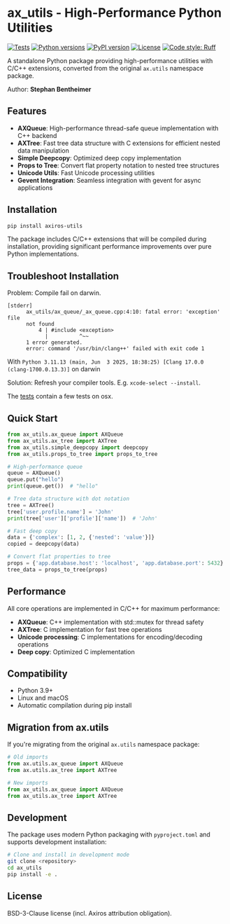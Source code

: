 # ax_utils - High-Performance Python Utilities

[![Tests](https://github.com/axgkl/ax_utils/workflows/Tests/badge.svg)](https://github.com/axgkl/ax_utils/actions/workflows/test.yml)
[![Python versions](https://img.shields.io/badge/python-3.9%2B-blue.svg)](https://pypi.org/project/ax_utils/)
[![PyPI version](https://badge.fury.io/py/axiros_utils.svg)](https://badge.fury.io/py/axiros_utils)
[![License](https://img.shields.io/badge/license-BSD--3--Clause-green.svg)](LICENSE)
[![Code style: Ruff](https://img.shields.io/endpoint?url=https://raw.githubusercontent.com/astral-sh/ruff/main/assets/badge/v2.json)](https://github.com/astral-sh/ruff)

A standalone Python package providing high-performance utilities with C/C++ extensions, converted from the original `ax.utils` namespace package.

Author: **Stephan Bentheimer** 

## Features

- **AXQueue**: High-performance thread-safe queue implementation with C++ backend
- **AXTree**: Fast tree data structure with C extensions for efficient nested data manipulation
- **Simple Deepcopy**: Optimized deep copy implementation
- **Props to Tree**: Convert flat property notation to nested tree structures
- **Unicode Utils**: Fast Unicode processing utilities
- **Gevent Integration**: Seamless integration with gevent for async applications

## Installation

```bash
pip install axiros-utils
```

The package includes C/C++ extensions that will be compiled during installation, providing significant performance improvements over pure Python implementations.

## Troubleshoot Installation

Problem: Compile fail on darwin.

```
[stderr]
      ax_utils/ax_queue/_ax_queue.cpp:4:10: fatal error: 'exception' file
      not found
          4 | #include <exception>
            |          ^~~
      1 error generated.
      error: command '/usr/bin/clang++' failed with exit code 1
```
With `Python 3.11.13 (main, Jun  3 2025, 18:38:25) [Clang 17.0.0 (clang-1700.0.13.3)]` on darwin

Solution: Refresh your compiler tools. E.g. `xcode-select --install`.

The [tests](https://github.com/axgkl/ax_utils/actions) contain a few tests on osx.




## Quick Start

```python
from ax_utils.ax_queue import AXQueue
from ax_utils.ax_tree import AXTree
from ax_utils.simple_deepcopy import deepcopy
from ax_utils.props_to_tree import props_to_tree

# High-performance queue
queue = AXQueue()
queue.put("hello")
print(queue.get())  # "hello"

# Tree data structure with dot notation
tree = AXTree()
tree['user.profile.name'] = 'John'
print(tree['user']['profile']['name'])  # 'John'

# Fast deep copy
data = {'complex': [1, 2, {'nested': 'value'}]}
copied = deepcopy(data)

# Convert flat properties to tree
props = {'app.database.host': 'localhost', 'app.database.port': 5432}
tree_data = props_to_tree(props)
```

## Performance

All core operations are implemented in C/C++ for maximum performance:

- **AXQueue**: C++ implementation with std::mutex for thread safety
- **AXTree**: C implementation for fast tree operations
- **Unicode processing**: C implementations for encoding/decoding operations
- **Deep copy**: Optimized C implementation

## Compatibility

- Python 3.9+
- Linux and macOS
- Automatic compilation during pip install

## Migration from ax.utils

If you're migrating from the original `ax.utils` namespace package:

```python
# Old imports
from ax.utils.ax_queue import AXQueue
from ax.utils.ax_tree import AXTree

# New imports
from ax_utils.ax_queue import AXQueue
from ax_utils.ax_tree import AXTree
```

## Development

The package uses modern Python packaging with `pyproject.toml` and supports development installation:

```bash
# Clone and install in development mode
git clone <repository>
cd ax_utils
pip install -e .
```


## License

BSD-3-Clause license (incl. Axiros attribution obligation).
